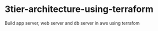 # 3tier-architecture-using-terraform
Build app server, web server and db server in aws using terrafom
